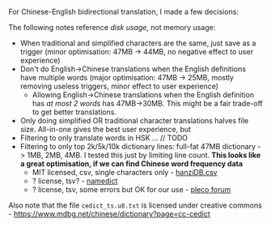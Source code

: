 For Chinese-English bidirectional translation, I made a few decisions:

The following notes reference _disk usage_, not memory usage:
- When traditional and simplified characters are the same, just save as a trigger (minor optimisation: 47MB -> 44MB, no negative effect to user experience)
- Don't do English->Chinese translations when the English definitions have multiple words (major optimisation: 47MB -> 25MB, mostly removing useless triggers, minor effect to user experience)
  - Allowing English->Chinese translations when the English definition has _at most 2 words_ has 47MB->30MB. This might be a fair trade-off to get better translations.
- Only doing simplified OR traditional character translations halves file size. All-in-one gives the best user experience, but 
- Filtering to only translate words in HSK ... // TODO
- Filtering to only top 2k/5k/10k dictionary lines: full-fat 47MB dictionary ->  1MB, 2MB, 4MB. I tested this just by limiting line count. **This looks like a great optimisation, if we can find Chinese word frequency data**
  - MIT licensed, csv, single characters only - [hanziDB.csv](https://github.com/ruddfawcett/hanziDB.csv/blob/master/data/hanziDB.csv)
  - ? license, tsv? - [namedict](https://github.com/thyrlian/namedict/blob/master/data/Modern%20Chinese%20Character%20Frequency%20List)
  - ? license, tsv, some errors but OK for our use - [pleco forum](https://www.plecoforums.com/threads/word-frequency-list-based-on-a-15-billion-character-corpus-bcc-blcu-chinese-corpus.5859/)
  
Also note that the file `cedict_ts.u8.txt` is licensed under creative commons - https://www.mdbg.net/chinese/dictionary?page=cc-cedict
